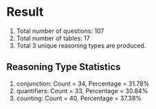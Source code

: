 # Result<br/>
1. Total number of questions: 107<br/>
2. Total number of tables: 17<br/>
3. Total 3 unique reasoning types are produced.<br/>
## **Reasoning Type Statistics**<br/>
1. conjunction: Count = 34, Percentage = 31.78%<br/>
2. quantifiers: Count = 33, Percentage = 30.84%<br/>
3. counting: Count = 40, Percentage = 37.38%<br/>
